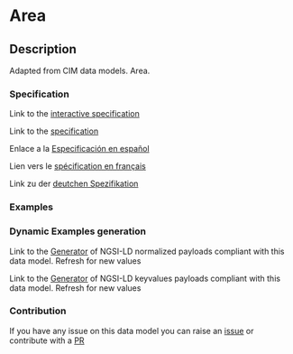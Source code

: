 # Area

## Description 

Adapted from CIM data models. Area.
### Specification

Link to the [interactive specification](https://swagger.lab.fiware.org/?url=https://github.com/smart-data-models/dataModel.EnergyCIM/blob/master/Area/swagger.yaml)

Link to the [specification](https://github.com/smart-data-models/dataModel.EnergyCIM/blob/master/Area/doc/spec.md)

Enlace a la [Especificación en español](https://github.com/smart-data-models/dataModel.EnergyCIM/blob/master/Area/doc/spec_ES.md)

Lien vers le [spécification en français](https://github.com/smart-data-models/dataModel.EnergyCIM/blob/master/Area/doc/spec_FR.md)

Link zu der [deutchen Spezifikation](https://github.com/smart-data-models/dataModel.EnergyCIM/blob/master/Area/doc/spec_DE.md)
### Examples
### Dynamic Examples generation

Link to the [Generator](https://smartdatamodels.org/extra/ngsi-ld_generator_v0.92.php?schemaUrl=https://raw.githubusercontent.com/smart-data-models/dataModel.EnergyCIM/master/Area/schema.json&email=info@smartdatamodels.org) of NGSI-LD normalized payloads compliant with this data model. Refresh for new values

Link to the [Generator](https://smartdatamodels.org/extra/ngsi-ld_generator_keyvalues_v0.92.php?schemaUrl=https://raw.githubusercontent.com/smart-data-models/dataModel.EnergyCIM/master/Area/schema.json&email=info@smartdatamodels.org) of NGSI-LD keyvalues payloads compliant with this data model. Refresh for new values
### Contribution

 If you have any issue on this data model you can raise an [issue](https://github.com/smart-data-models/dataModel.EnergyCIM/issues)  or contribute with a [PR](https://github.com/smart-data-models/dataModel.EnergyCIM/pulls)